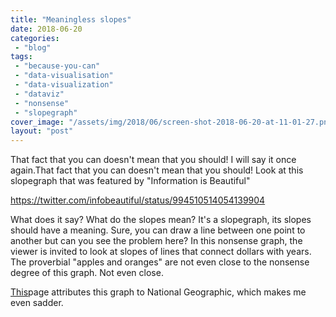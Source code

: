 ```yaml
---
title: "Meaningless slopes"
date: 2018-06-20
categories: 
 - "blog"
tags: 
 - "because-you-can"
 - "data-visualisation"
 - "data-visualization"
 - "dataviz"
 - "nonsense"
 - "slopegraph"
cover_image: "/assets/img/2018/06/screen-shot-2018-06-20-at-11-01-27.png"
layout: "post"
---
```


That fact that you can doesn't mean that you should! I will say it once again.That fact that you can doesn't mean that you should! Look at this slopegraph that was featured by "Information is Beautiful"

<https://twitter.com/infobeautiful/status/994510514054139904>

What does it say? What do the slopes mean? It's a slopegraph, its slopes should have a meaning. Sure, you can draw a line between one point to another but can you see the problem here? In this nonsense graph, the viewer is invited to look at slopes of lines that connect dollars with years. The proverbial "apples and oranges" are not even close to the nonsense degree of this graph. Not even close.

[This](https://conspireality.tv/2010/01/04/infographic-of-the-day-how-bad-is-u-s-health-care/)page attributes this graph to National Geographic, which makes me even sadder.

 
